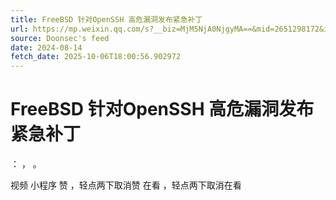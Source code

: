 ```yaml
---
title: FreeBSD 针对OpenSSH 高危漏洞发布紧急补丁
url: https://mp.weixin.qq.com/s?__biz=MjM5NjA0NjgyMA==&mid=2651298172&idx=3&sn=88069f898bf2efd747761976177962db
source: Doonsec's feed
date: 2024-08-14
fetch_date: 2025-10-06T18:00:56.902972
---
```


# FreeBSD 针对OpenSSH 高危漏洞发布紧急补丁

：
，
。

视频
小程序
赞
，轻点两下取消赞
在看
，轻点两下取消在看